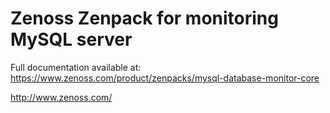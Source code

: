 Zenoss Zenpack for monitoring MySQL server
==========================================

Full documentation available at: 
https://www.zenoss.com/product/zenpacks/mysql-database-monitor-core


http://www.zenoss.com/

